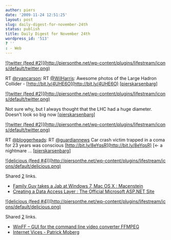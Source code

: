 ```yaml
---
author: piers
date: '2009-11-24 12:51:25'
layout: post
slug: daily-digest-for-november-24th
status: publish
title: Daily Digest for November 24th
wordpress_id: '513'
? ''
: - Web
---
```


[![twitter (feed #2)](http://piersonthe.net/wp-content/plugins/lifestream/icon
s/default/twitter.png)](http://twitter.com/pierskarsenbarg/statuses/5977681824
)

RT [@ryancarson](http://www.twitter.com/ryancarson): RT
[@WilHarris](http://www.twitter.com/WilHarris): Awesome photos of the Large
Hadron Collider - [http://bit.ly/4UHE6O](http://bit.ly/4UHE6O)
[[pierskarsenbarg](http://twitter.com/pierskarsenbarg/statuses/5977681824)]

[![twitter (feed #2)](http://piersonthe.net/wp-content/plugins/lifestream/icon
s/default/twitter.png)](http://twitter.com/pierskarsenbarg/statuses/5977695839
)

Not sure why, but I always thought that the LHC had a huge diameter. Doesn't
look so big now
[[pierskarsenbarg](http://twitter.com/pierskarsenbarg/statuses/5977695839)]

[![twitter (feed #2)](http://piersonthe.net/wp-content/plugins/lifestream/icon
s/default/twitter.png)](http://twitter.com/pierskarsenbarg/statuses/5978056540
)

RT [@bloggerheads](http://www.twitter.com/bloggerheads): RT
[@guardiannews](http://www.twitter.com/guardiannews) Car crash victim trapped
in a coma for 23 years was conscious
[http://bit.ly/8eYqsR](http://bit.ly/8eYqsR) [<- a nightmare ...
[[pierskarsenbarg](http://twitter.com/pierskarsenbarg/statuses/5978056540)]

[![delicious (feed #4)](http://piersonthe.net/wp-content/plugins/lifestream/ic
ons/default/delicious.png)](http://del.icio.us/piersk)

Shared [2](void(0);) links.

  * [Family Guy takes a Jab at Windows 7, Mac OS X : Macenstein](http://macenstein.com/default/2009/11/family-guy-takes-a-jab-at-windows-7-mac-os-x/)
  * [Creating a Data Access Layer : The Official Microsoft ASP.NET Site](http://www.asp.net/learn/data-access/tutorial-01-cs.aspx)

[![delicious (feed #4)](http://piersonthe.net/wp-content/plugins/lifestream/ic
ons/default/delicious.png)](http://del.icio.us/piersk)

Shared [2](void(0);) links.

  * [WinFF – GUI for the command line video converter FFMPEG](http://random.piersonthe.net/winff-gui-for-the-command-line-video-converte)
  * [Internet Vices - Patrick Moberg](http://www.patrickmoberg.com/internet-vices/)

